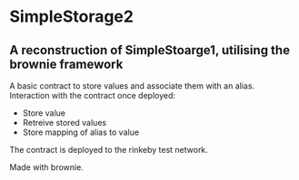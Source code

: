 # SimpleStorage2

## A reconstruction of SimpleStoarge1, utilising the brownie framework

A basic contract to store values and associate them with an alias.
Interaction with the contract once deployed:
- Store value
- Retreive stored values
- Store mapping of alias to value

The contract is deployed to the rinkeby test network.

Made with brownie.